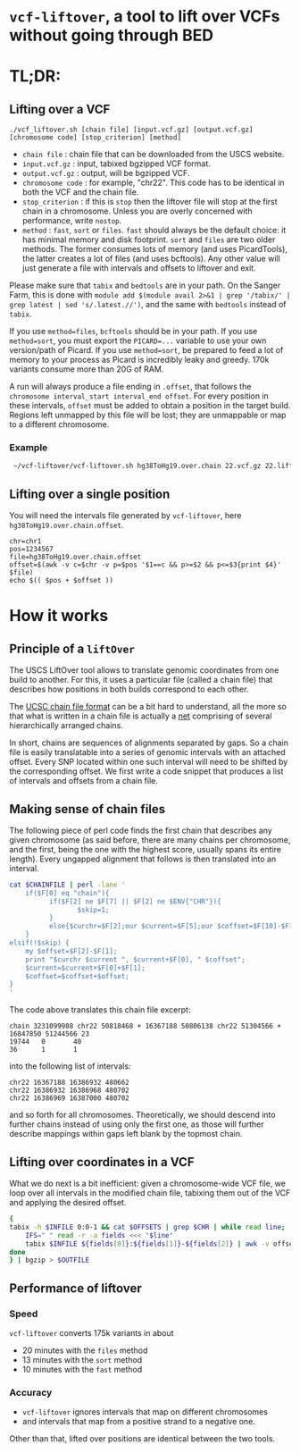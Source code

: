 # `vcf-liftover`, a tool to lift over VCFs without going through BED

# TL;DR: 

## Lifting over a VCF

`./vcf_liftover.sh [chain file] [input.vcf.gz] [output.vcf.gz] [chromosome code] [stop_criterion] [method]`

* `chain file` : chain file that can be downloaded from the USCS website.
* `input.vcf.gz` : input, tabixed bgzipped VCF format.
* `output.vcf.gz` : output, will be bgzipped VCF.
* `chromosome code` : for example, "chr22". This code has to be identical in both the VCF and the chain file.
* `stop_criterion` : if this is `stop` then the liftover file will stop at the first chain in a chromosome. Unless you are overly concerned with performance, write `nostop`.
* `method` : `fast`, `sort` or `files`. `fast` should always be the default choice: it has minimal memory and disk footprint. `sort` and `files` are two older methods. The former consumes lots of memory (and uses PicardTools), the latter creates a lot of files (and uses bcftools). Any other value will just generate a file with intervals and offsets to liftover and exit.

Please make sure that `tabix` and `bedtools` are in your path. On the Sanger Farm, this is done with `module add $(module avail 2>&1 | grep '/tabix/' | grep latest | sed 's/.latest.//')`, and the same with `bedtools` instead of `tabix`.

If you use `method=files`, `bcftools` should be in your path. If you use `method=sort`, you must export the `PICARD=...` variable to use your own version/path of Picard. If you use `method=sort`, be prepared to feed a lot of memory to your process as Picard is incredibly leaky and greedy. 170k variants consume more than 20G of RAM.

A run will always produce a file ending in `.offset`, that follows the `chromosome interval_start interval_end offset`. For every position in these intervals, `offset` must be added to obtain a position in the target build. Regions left unmapped by this file will be lost; they are unmappable or map to a different chromosome.

### Example
```bash
 ~/vcf-liftover/vcf-liftover.sh hg38ToHg19.over.chain 22.vcf.gz 22.liftover.vcf.gz chr22 dontstop fast
```

## Lifting over a single position

You will need the intervals file generated by `vcf-liftover`, here `hg38ToHg19.over.chain.offset`.

```
chr=chr1
pos=1234567
file=hg38ToHg19.over.chain.offset
offset=$(awk -v c=$chr -v p=$pos '$1==c && p>=$2 && p<=$3{print $4}' $file)
echo $(( $pos + $offset ))
```

# How it works
## Principle of a `liftOver`

The USCS LiftOver tool allows to translate genomic coordinates from one build to another. For this, it uses a particular file (called a chain file) that describes how positions in both builds correspond to each other.


The [UCSC chain file format](http://genome.ucsc.edu/goldenPath/help/chain.html) can be a bit hard to understand, all the more so that what is written in a chain file is actually a [net](http://genomewiki.ucsc.edu/index.php/Chains_Nets) comprising of several hierarchically arranged chains.

In short, chains are sequences of alignments separated by gaps. So a chain file is easily translatable into a series of genomic intervals with an attached offset. Every SNP located within one such interval will need to be shifted by the corresponding offset. We first write a code snippet that produces a list of intervals and offsets from a chain file.

## Making sense of chain files

The following piece of perl code finds the first chain that describes any given chromosome (as said before, there are many chains per chromosome, and the first, being the one with the highest score, usually spans its entire length). Every ungapped alignment that follows is then translated into an interval.

```bash
cat $CHAINFILE | perl -lane '
    if($F[0] eq "chain"){
          if($F[2] ne $F[7] || $F[2] ne $ENV{"CHR"}){
                 $skip=1;
          }
          else{$curchr=$F[2];our $current=$F[5];our $coffset=$F[10]-$F[5];$skip=0;}
    }
elsif(!$skip) {
	my $offset=$F[2]-$F[1];
	print "$curchr $current ", $current+$F[0], " $coffset"; 
	$current=$current+$F[0]+$F[1];
	$coffset=$coffset+$offset;
}
' 
```

The code above translates this chain file excerpt:

```
chain 3231099988 chr22 50818468 + 16367188 50806138 chr22 51304566 + 16847850 51244566 23
19744   0       40
36      1       1
```

into the following list of intervals:

```
chr22 16367188 16386932 480662
chr22 16386932 16386968 480702
chr22 16386969 16387000 480702
```

and so forth for all chromosomes. Theoretically, we should descend into further chains instead of using only the first one, as those will further describe mappings within gaps left blank by the topmost chain. 

## Lifting over coordinates in a VCF

What we do next is a bit inefficient: given a chromosome-wide VCF file, we loop over all intervals in the modified chain file, tabixing them out of the VCF and applying the desired offset.

```bash
{ 
tabix -h $INFILE 0:0-1 && cat $OFFSETS | grep $CHR | while read line;  do 
	IFS=" " read -r -a fields <<< "$line"
	tabix $INFILE ${fields[0]}:${fields[1]}-${fields[2]} | awk -v offset=${fields[3]} 'BEGIN{OFS="\t"}{$2=$2+offset;}1'; 
done 
} | bgzip > $OUTFILE
```

## Performance of liftover
### Speed
`vcf-liftover` converts 175k variants in about 
* 20 minutes with the `files` method
* 13 minutes with the `sort` method
* 10 minutes with the `fast` method

### Accuracy 
* `vcf-liftover` ignores intervals that map on different chromosomes
* and intervals that map from a positive strand to a negative one.

 Other than that, lifted over positions are identical between the two tools.

